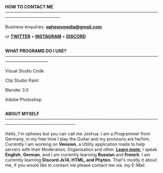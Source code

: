 
##

**HOW TO CONTACT ME ────────────────────────────────────────────────────────────────────**



Business enquiries: **ophewsmedia@gmail.com**

or **[TWITTER](https://twitter.com/ophewsmedia)** • **[INSTAGRAM](https://instagram.com/ophewsmedia)** • **[DISCORD](https://discord.gg/bqYDewpZHC)**

##

**WHAT PROGRAMS DO I USE? ────────────────────────────────────────────────────────────────**



Visual Studio Code

Clip Studio Paint

Blender 3.0

Adobe Photoshop

##

**ABOUT MYSELF  ─────────────────────────────────────────────────────────────────────────**



Hello, I'm ophews but you can call me Joshua. I am a Programmer from Germany, in my free time I play the Guitar and my pronouns are he/him. Currently I am working on **Vension**, a Utility application made to help servers with their Moderation, Organisation and other. **[Learn more.](https://discord.gg/hFwRWurS)** I speak **English**, **German**, and I am currently learning **Russian** and **French**. I am currently learning **Discord Js14, HTML, and Phyton.** That's mostly it about me, if you would like to contact me please contact me via. my E-Mail.
